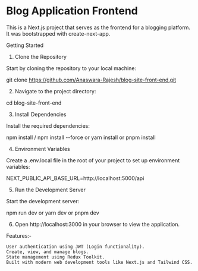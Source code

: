 # Blog Application Frontend

This is a Next.js project that serves as the frontend for a blogging platform. It was bootstrapped with create-next-app.

Getting Started

1) Clone the Repository

Start by cloning the repository to your local machine:

git clone https://github.com/Anaswara-Rajesh/blog-site-front-end.git

2) Navigate to the project directory:

cd blog-site-front-end

3) Install Dependencies

Install the required dependencies:

npm install / npm install --force
or
yarn install
or
pnpm install

4) Environment Variables

Create a .env.local file in the root of your project to set up environment variables:

NEXT_PUBLIC_API_BASE_URL=http://localhost:5000/api

5) Run the Development Server

Start the development server:

npm run dev
or
yarn dev
or
pnpm dev

6) Open http://localhost:3000 in your browser to view the application.


Features:-

    User authentication using JWT (Login functionality).
    Create, view, and manage blogs.
    State management using Redux Toolkit.
    Built with modern web development tools like Next.js and Tailwind CSS.


